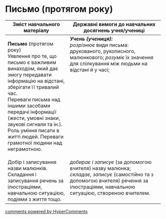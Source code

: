 <div id="hypercomments_widget" class="js-hypercomments-widget invisible"></div>

# Письмо (протягом року)

<table>
  <tr>
    <td width="40%" align="center"><b>Зміст навчального матеріалу</b></td>
    <td width="60%" align="center"><b>Державні вимоги до навчальних досягнень учня/учениці</b></td>
  </tr>
<tbody>
  <tr>
    <td width="40%" style="vertical-align:top !important;">
    <p><b>Письмо</b> (протягом року)<br>
Уявлення про те, що письмо є важливим винаходом, який дає змогу передавати інформацію на відстані, зберігати її тривалий час.<br>
Переваги письма над іншими засобами передачі інформації (жести, умовні знаки, звукові сигнали та ін.).<br>
Роль уміння писати в житті людей. Переваги грамотної людини над неграмотною.<br></td>
    <td width="60%" style="vertical-align:top !important;">
<i><b>Учень (учениця):</b></i><br>
<i>розрізнює</i> види письма: друкованого, рукописного, малюнкового; <i>розуміє</i> їх значення для спілкування між людьми на відстані й у часі;</td>
  </tr>
  <tr>
    <td width="40%" style="vertical-align:top !important;">
Добір і записування назви малюнків.<br>
Складання і записування речень за ілюстраціями, навчальною ситуацією, подіями з життя тощо.<br></td>
    <td width="60%" style="vertical-align:top !important;">
<i>добирає і записує</i> (за допомогою вчителя) назву малюнка;<br>
<i>складає, записує</i> (самостійно та з допомогою вчителя) речення за ілюстраціями, навчальною ситуацією, створеною вчителем.<br></td>
  </tr>
</tbody>
</table>

<div class="js-hypercomments-container">
<a href="http://hypercomments.com" class="hc-link" title="comments widget">comments powered by HyperComments</a>
</div>